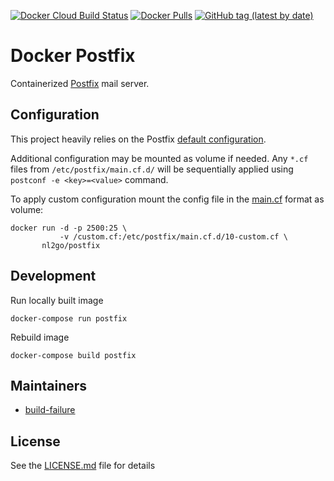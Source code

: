 [![Docker Cloud Build Status](https://img.shields.io/docker/cloud/build/nl2go/postfix)](https://hub.docker.com/repository/docker/nl2go/postfix/general)
[![Docker Pulls](https://img.shields.io/docker/pulls/nl2go/postfix)](https://hub.docker.com/r/nl2go/postfix)
[![GitHub tag (latest by date)](https://img.shields.io/github/v/tag/nl2go/docker-postfix)](https://hub.docker.com/repository/docker/nl2go/postfix/tags?page=1)

# Docker Postfix

Containerized [Postfix](http://www.postfix.org/) mail server.

## Configuration

This project heavily relies on the Postfix [default configuration](http://www.postfix.org/postconf.5.html).

Additional configuration may be mounted as volume if needed. Any `*.cf` files from `/etc/postfix/main.cf.d/` will be sequentially applied using `postconf -e <key>=<value>` command.

To apply custom configuration mount the config file in the [main.cf](http://www.postfix.org/postconf.5.html) format as volume:
```
docker run -d -p 2500:25 \
           -v /custom.cf:/etc/postfix/main.cf.d/10-custom.cf \
       nl2go/postfix
```
## Development

Run locally built image

    docker-compose run postfix

Rebuild image

    docker-compose build postfix

## Maintainers

- [build-failure](https://github.com/build-failure)

## License

See the [LICENSE.md](LICENSE.md) file for details

